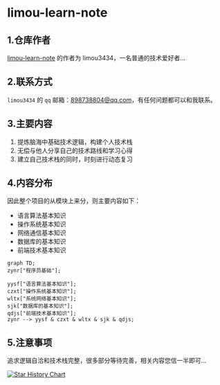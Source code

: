 # limou-learn-note

## 1.仓库作者

[limou-learn-note](https://gitee.com/limou3434/limou-learn-note/) 的作者为 limou3434，一名普通的技术爱好者...

## 2.联系方式

`limou3434` 的 `qq` 邮箱：898738804@qq.com，有任何问题都可以和我联系。

## 3.主要内容

1.   提炼脑海中基础技术逻辑，构建个人技术栈
2.   无偿与他人分享自己的技术路线和学习心得
3.   建立自己技术栈的同时，时刻进行动态复习

## 4.内容分布

因此整个项目的从模块上来分，则主要内容如下：

-   语言算法基本知识
-   操作系统基本知识
-   网络通信基本知识
-   数据库的基本知识
-   前端技术基本知识

```mermaid
graph TD;
zynr["程序员基础"];

yysf["语言算法基本知识"];
czxt["操作系统基本知识"];
wltx["系统网络基本知识"];
sjk["数据库的基本知识"];
qdjs["前端技术基本知识"];
zynr --> yysf & czxt & wltx & sjk & qdjs;
```

## 5.注意事项

追求逻辑自洽和技术栈完整，很多部分等待完善，相关内容您信一半即可... 

[![Star History Chart](https://api.star-history.com/svg?repos=xiaogithubooo/LimouLearnNote&type=Date)](https://star-history.com/#xiaogithubooo/LimouLearnNote&Date)
